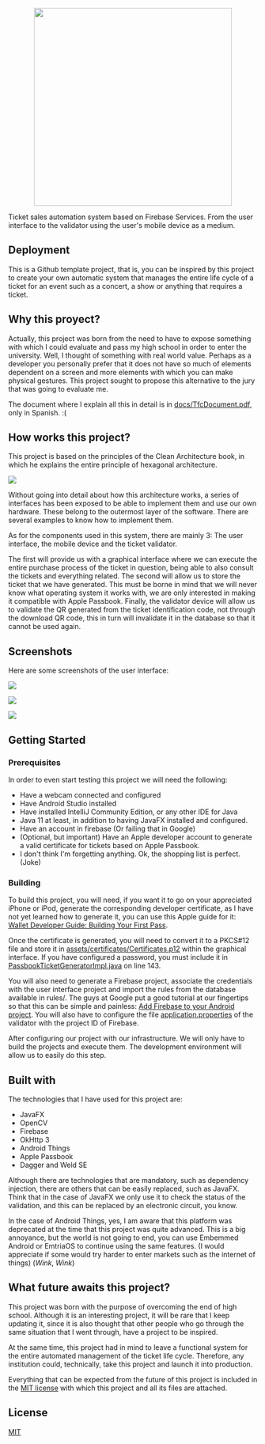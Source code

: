 

<p align="center">
<img src="https://github.com/Neirth/ExpoSeller/blob/main/docs/exposeller_logo.png?raw=true" width="400" height="400" />
</p>
Ticket sales automation system based on Firebase Services. From the user interface to the validator using the user's mobile device as a medium.

## Deployment

This is a Github template project, that is, you can be inspired by this project to create your own automatic system that manages the entire life cycle of a ticket for an event such as a concert, a show or anything that requires a ticket.

## Why this proyect?

Actually, this project was born from the need to have to expose something with which I could evaluate and pass my high school in order to enter the university. Well, I thought of something with real world value. Perhaps as a developer you personally prefer that it does not have so much of elements dependent on a screen and more elements with which you can make physical gestures. This project sought to propose this alternative to the jury that was going to evaluate me. 

The document where I explain all this in detail is in [docs/TfcDocument.pdf](https://github.com/Neirth/ExpoSeller/blob/main/docs/TfcDocument.pdf), only in Spanish. :(

## How works this project?

This project is based on the principles of the Clean Architecture book, in which he explains the entire principle of hexagonal architecture.

![](https://github.com/Neirth/ExpoSeller/raw/main/docs/screenshots/screenshot_one.png)


Without going into detail about how this architecture works, a series of interfaces has been exposed to be able to implement them and use our own hardware. These belong to the outermost layer of the software. There are several examples to know how to implement them.

As for the components used in this system, there are mainly 3: The user interface, the mobile device and the ticket validator.

The first will provide us with a graphical interface where we can execute the entire purchase process of the ticket in question, being able to also consult the tickets and everything related. The second will allow us to store the ticket that we have generated. This must be borne in mind that we will never know what operating system it works with, we are only interested in making it compatible with Apple Passbook. Finally, the validator device will allow us to validate the QR generated from the ticket identification code, not through the download QR code, this in turn will invalidate it in the database so that it cannot be used again.

## Screenshots
Here are some screenshots of the user interface:

![](https://github.com/Neirth/ExpoSeller/raw/main/docs/screenshots/screenshot_two.png)

![](https://github.com/Neirth/ExpoSeller/raw/main/docs/screenshots/screenshot_three.png)

![](https://github.com/Neirth/ExpoSeller/raw/main/docs/screenshots/screenshot_four.png)

## Getting Started

### Prerequisites
In order to even start testing this project we will need the following:
- Have a webcam connected and configured
- Have Android Studio installed
- Have installed IntelliJ Community Edition, or any other IDE for Java
- Java 11 at least, in addition to having JavaFX installed and configured.
- Have an account in firebase (Or failing that in Google)
- (Optional, but important) Have an Apple developer account to generate a valid certificate for tickets based on Apple Passbook.
- I don't think I'm forgetting anything. Ok, the shopping list is perfect. (Joke)

### Building

To build this project, you will need, if you want it to go on your appreciated iPhone or iPod, generate the corresponding developer certificate, as I have not yet learned how to generate it, you can use this Apple guide for it: [Wallet Developer Guide: Building Your First Pass](https://developer.apple.com/library/archive/documentation/UserExperience/Conceptual/PassKit_PG/YourFirst.html#//apple_ref/doc/uid/TP40012195-CH2-SW27).

Once the certificate is generated, you will need to convert it to a PKCS#12 file and store it in [assets/certificates/Certificates.p12](https://github.com/Neirth/ExpoSeller/blob/main/src/ExpoSellerClient/app/src/main/assets/certificates/Certificates.p12) within the graphical interface. If you have configured a password, you must include it in [PassbookTicketGeneratorImpl.java](https://github.com/Neirth/ExpoSeller/blob/9c1634685170264e0fbc8a16be2144d27c93e3dd/src/ExpoSellerClient/app/src/main/java/io/smartinez/exposeller/client/peripherals/ticketgenerator/PassbookTicketGeneratorImpl.java#L143) on line 143.

You will also need to generate a Firebase project, associate the credentials with the user interface project and import the rules from the database available in rules/. The guys at Google put a good tutorial at our fingertips so that this can be simple and painless: [Add Firebase to your Android project](https://firebase.google.com/docs/android/setup). You will also have to configure the file [application.properties](https://github.com/Neirth/ExpoSeller/blob/main/src/ExpoSellerChecker/src/main/resources/application.properties) of the validator with the project ID of Firebase.

After configuring our project with our infrastructure. We will only have to build the projects and execute them. The development environment will allow us to easily do this step.

## Built with

The technologies that I have used for this project are:  
- JavaFX  
- OpenCV  
- Firebase  
- OkHttp 3  
- Android Things  
- Apple Passbook  
- Dagger and Weld SE  

Although there are technologies that are mandatory, such as dependency injection, there are others that can be easily replaced, such as JavaFX. Think that in the case of JavaFX we only use it to check the status of the validation, and this can be replaced by an electronic circuit, you know.  

In the case of Android Things, yes, I am aware that this platform was deprecated at the time that this project was quite advanced. This is a big annoyance, but the world is not going to end, you can use Embemmed Android or EmtriaOS to continue using the same features. (I would appreciate if some would try harder to enter markets such as the internet of things) (*Wink*, *Wink*)

## What future awaits this project?
This project was born with the purpose of overcoming the end of high school. Although it is an interesting project, it will be rare that I keep updating it, since it is also thought that other people who go through the same situation that I went through, have a project to be inspired.

At the same time, this project had in mind to leave a functional system for the entire automated management of the ticket life cycle. Therefore, any institution could, technically, take this project and launch it into production.

Everything that can be expected from the future of this project is included in the [MIT license](https://choosealicense.com/licenses/mit/)  with which this project and all its files are attached.

## License
[MIT](https://choosealicense.com/licenses/mit/)
